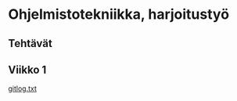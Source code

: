 # Ohjelmistotekniikka, harjoitustyö
## Tehtävät
## Viikko 1

[gitlog.txt](https://github.com/pekapola/ot-harjoitustyo/blob/6ded2812f02b7f60154e81e9fbfb171712fbddcd/laskarit/viikko1/gitlog.txt)
